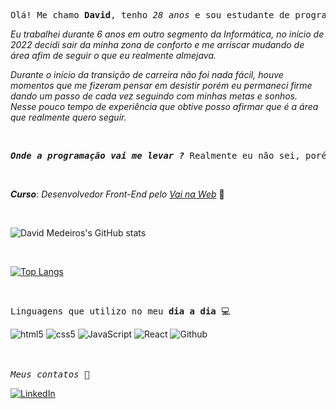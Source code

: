 <pre>Olá! Me chamo <b>David</b>, tenho <i>28 anos</i> e sou estudante de programação <i>Front-End</i>.👋</pre>


  <i>Eu trabalhei durante 6 anos em outro segmento da Informática, no início de 2022 decidi sair da minha zona de conforto e me arriscar mudando de área afim de seguir o que eu realmente almejava. 
  
  Durante o início da transição de carreira não foi nada fácil, houve momentos que me fizeram pensar em desistir porém eu permaneci firme dando um passo de cada vez seguindo com minhas metas e sonhos. Nesse pouco tempo de experiência que obtive posso afirmar que é a área que realmente quero seguir.</i>
  
  <br>
         
  <pre><b><i>Onde a programação vai me levar ?</b></i> Realmente eu não sei, porém estou curioso para descobrir.</pre>
  
<br> 

<i><b>Curso</b>: Desenvolvedor <i>Front-End</i> pelo <a href="https://www.vainaweb.com.br/">Vai na Web</a></i> 🚀

<br>

![David Medeiros's GitHub stats](https://github-readme-stats.vercel.app/api?username=dwmedeiros94&show_icons=true&theme=dark)

<br>

[![Top Langs](https://github-readme-stats.vercel.app/api/top-langs/?username=dwmedeiros94&layout=compact)](https://github.com/anuraghazra/github-readme-stats)

<br>

<pre>Linguagens que utilizo no meu <b>dia a dia</b> 💻</pre>

<div>
  <img src="https://img.shields.io/badge/HTML5-E34F26?style=for-the-badge&logo=html5&logoColor=white" alt="html5"  />
  <img src="https://img.shields.io/badge/CSS3-1572B6?style=for-the-badge&logo=css3&logoColor=white" alt="css5"  />
  <img src="https://img.shields.io/badge/JavaScript-F7DF1E?style=for-the-badge&logo=javascript&logoColor=black" alt="JavaScript"  />
  <img src="https://img.shields.io/badge/React-20232A?style=for-the-badge&logo=react&logoColor=61DAFB" alt="React"  />
  <img src="https://img.shields.io/badge/GitHub-100000?style=for-the-badge&logo=github&logoColor=white" alt="Github"  />
</div>

<br>

<br>

<pre><i>Meus contatos 📱</i></pre>

[![LinkedIn](https://img.shields.io/badge/LinkedIn-0077B5?style=for-the-badge&logo=linkedin&logoColor=white)](https://www.linkedin.com/in/david-medeiros-28b056235/)
